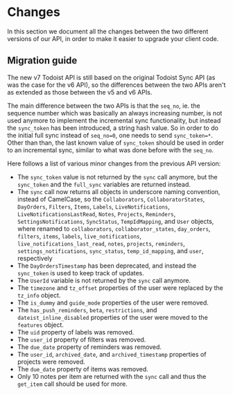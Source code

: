 # Changes

In this section we document all the changes between the two different versions of our API, in order to make it easier to upgrade your client code.

## Migration guide

The new v7 Todoist API is still based on the original Todoist Sync API (as was the case for the v6 API), so the differences between the two APIs aren't as extended as those between the v5 and v6 APIs.

The main difference between the two APIs is that the `seq_no`, ie. the sequence number which was basically an always increasing number, is not used anymore to implement the incremental sync functionality, but instead the `sync_token` has been introduced, a string hash value.  So in order to do the initial full sync instead of `seq_no=0`, one needs to send `sync_token=*`.  Other than than, the last known value of `sync_token` should be used in order to an incremental sync, similar to what was done before with the `seq_no`.

Here follows a list of various minor changes from the previous API version:

* The `sync_token` value is not returned by the `sync` call anymore, but the `sync_token` and the `full_sync` variables are returned instead.
* The `sync` call now returns all objects in underscore naming convention, instead of CamelCase, so the `Collaborators`, `CollaboratorStates`, `DayOrders`, `Filters`, `Items`, `Labels`, `LiveNotifications`, `LiveNotificationsLastRead`, `Notes`, `Projects`, `Reminders`, `SettingsNotifications`, `SyncStatus`, `TempIdMapping`, and `User` objects, where renamed to `collaborators`, `collaborator_states`, `day_orders`, `filters`, `items`, `labels`, `live_notifications`, `live_notifications_last_read`, `notes`, `projects`, `reminders`, `settings_notifications`, `sync_status`, `temp_id_mapping`, and `user`, respectively
* The `DayOrdersTimestamp` has been deprecated, and instead the `sync_token` is used to keep track of updates.
* The `UserId` variable is not returned by the `sync` call anymore.
* The `timezone` and `tz_offset` properties of the user were replaced by the `tz_info` object.
* The `is_dummy` and `guide_mode` properties of the user were removed.
* The `has_push_reminders`, `beta`, `restrictions`, and `dateist_inline_disabled` properties of the user were moved to the `features` object.
* The `uid` property of labels was removed.
* The `user_id` property of filters was removed.
* The `due_date` property of reminders was removed.
* The `user_id`, `archived_date`, and `archived_timestamp` properties of projects were removed.
* The `due_date` property of items was removed.
* Only 10 notes per item are returned with the `sync` call and thus the `get_item` call should be used for more.
